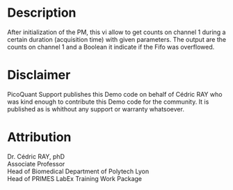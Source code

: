 

# Description

After initialization of the PM, this vi allow to get counts on channel 1 during a certain duration (acquisition time) with given parameters. The output are the counts on channel 1 and a Boolean it indicate if the Fifo was overflowed. 

# Disclaimer
PicoQuant Support publishes this Demo code on behalf of Cédric RAY who was kind enough to contribute this Demo code for the community. It is published as is whithout any support or warranty whatsoever.

# Attribution
Dr. Cédric RAY, phD  
Associate Professor  
Head of Biomedical Department of Polytech Lyon  
Head of PRIMES LabEx Training Work Package  
